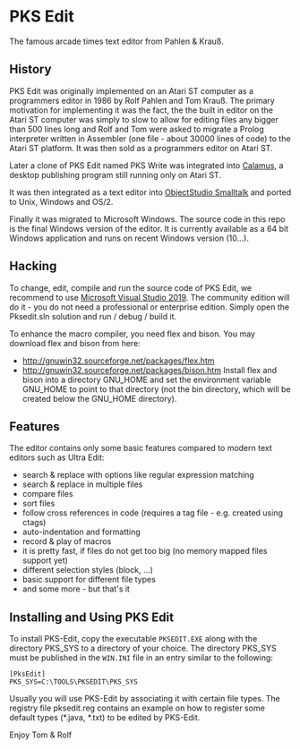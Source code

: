 # PKS Edit

The famous arcade times text editor from Pahlen & Krauß.

## History

PKS Edit was originally implemented on an Atari ST computer as 
a programmers editor in 1986 by Rolf Pahlen and Tom Krauß. The primary 
motivation for implementing it was the fact, the the built in editor on 
the Atari ST computer was simply to slow to allow for editing files any 
bigger than 500 lines long and Rolf and Tom were asked to migrate a 
Prolog interpreter written in Assembler (one file - about 30000 lines of code)
to the Atari ST platform. It was then sold as a programmers editor on
Atari ST.

Later a clone of PKS Edit named PKS Write was integrated into 
[Calamus](https://www.calamus.net/), a desktop publishing program still
running only on Atari ST.

It was then integrated as a text editor into [ObjectStudio Smalltalk](https://www.cincomsmalltalk.com/main/products/objectstudio/) and ported to Unix, Windows and OS/2.

Finally it was migrated to Microsoft Windows. The source code in this repo is the final
Windows version of the editor. It is currently available as a 64 bit Windows application
and runs on recent Windows version (10...).

## Hacking

To change, edit, compile and run the source code of PKS Edit, we recommend to use
[Microsoft Visual Studio 2019](https://visualstudio.microsoft.com/de/vs/). The community
edition will do it - you do not need a professional or enterprise edition. Simply
open the Pksedit.sln solution and run / debug / build it.

To enhance the macro compiler, you need flex and bison. You may download flex and bison from
here:
- http://gnuwin32.sourceforge.net/packages/flex.htm
- http://gnuwin32.sourceforge.net/packages/bison.htm
Install flex and bison into a directory GNU_HOME and set the environment variable GNU_HOME to
point to that directory (not the bin directory, which will be created below the GNU_HOME directory).

## Features

The editor contains only some basic features compared to modern text editors such as 
Ultra Edit:

- search & replace with options like regular expression matching
- search & replace in multiple files
- compare files
- sort files
- follow cross references in code (requires a tag file - e.g. created using ctags)
- auto-indentation and formatting
- record & play of macros
- it is pretty fast, if files do not get too big (no memory mapped files support yet)
- different selection styles (block, ...)
- basic support for different file types
- and some more - but that's it

## Installing and Using PKS Edit

To install PKS-Edit, copy the executable ``PKSEDIT.EXE`` along with the
directory PKS_SYS to a directory of your choice. The directory PKS_SYS
must be published in the ``WIN.INI`` file in an entry similar to the following:

```
[PksEdit]
PKS_SYS=C:\TOOLS\PKSEDIT\PKS_SYS
```

Usually you will use PKS-Edit by associating it with certain file types.
The registry file pksedit.reg contains an example on how 
to register some default types (*.java, *.txt) to be edited by PKS-Edit.

Enjoy Tom & Rolf